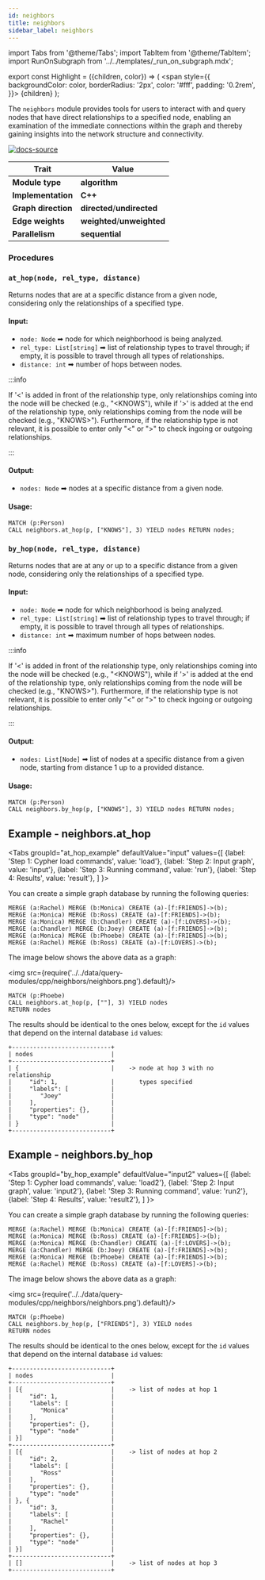 ```yaml
---
id: neighbors
title: neighbors
sidebar_label: neighbors
---
```


import Tabs from '@theme/Tabs';
import TabItem from '@theme/TabItem';
import RunOnSubgraph from '../../templates/_run_on_subgraph.mdx';

export const Highlight = ({children, color}) => (
<span
style={{
  backgroundColor: color,
  borderRadius: '2px',
  color: '#fff',
  padding: '0.2rem',
}}>
{children}
</span>
);

The `neighbors` module provides tools for users to interact with and query nodes that have direct relationships to a specified node, enabling an examination of the immediate connections within the graph and thereby gaining insights into the network structure and connectivity.


[![docs-source](https://img.shields.io/badge/source-neighbors-FB6E00?logo=github&style=for-the-badge)](https://github.com/memgraph/mage/tree/main/cpp/neighbors_module)

| Trait               | Value                                                 |
| ------------------- | ----------------------------------------------------- |
| **Module type**     | <Highlight color="#FB6E00">**algorithm**</Highlight>  |
| **Implementation**  | <Highlight color="#FB6E00">**C++**</Highlight>        |
| **Graph direction** | <Highlight color="#FB6E00">**directed**</Highlight>/<Highlight color="#FB6E00">**undirected**</Highlight> |
| **Edge weights**    | <Highlight color="#FB6E00">**weighted**</Highlight>/<Highlight color="#FB6E00">**unweighted**</Highlight> |
| **Parallelism**     | <Highlight color="#FB6E00">**sequential**</Highlight> |

### Procedures

### `at_hop(node, rel_type, distance)`

Returns nodes that are at a specific distance from a given node, considering only the relationships of a specified type.

#### Input:

- `node: Node` ➡ node for which neighborhood is being analyzed.
- `rel_type: List[string]` ➡ list of relationship types to travel through; if empty, it is possible to travel through all types of relationships.
- `distance: int` ➡ number of hops between nodes.

:::info

If '<' is added in front of the relationship type, only relationships coming into the node will be checked (e.g., "<KNOWS"), while if '>' is added at the end of the relationship type, only relationships coming from the node will be checked (e.g., "KNOWS>"). Furthermore, if the relationship type is not relevant, it is possible to enter only "<" or ">" to check ingoing or outgoing relationships.

:::

#### Output:

- `nodes: Node` ➡ nodes at a specific distance from a given node.

#### Usage:

```cypher
MATCH (p:Person)
CALL neighbors.at_hop(p, ["KNOWS"], 3) YIELD nodes RETURN nodes;
```


### `by_hop(node, rel_type, distance)`

Returns nodes that are at any or up to a specific distance from a given node, considering only the relationships of a specified type.

#### Input:

- `node: Node` ➡ node for which neighborhood is being analyzed.
- `rel_type: List[string]` ➡ list of relationship types to travel through; if empty, it is possible to travel through all types of relationships.
- `distance: int` ➡ maximum number of hops between nodes.

:::info

If '<' is added in front of the relationship type, only relationships coming into the node will be checked (e.g., "<KNOWS"), while if '>' is added at the end of the relationship type, only relationships coming from the node will be checked (e.g., "KNOWS>"). Furthermore, if the relationship type is not relevant, it is possible to enter only "<" or ">" to check ingoing or outgoing relationships.

:::

#### Output:

- `nodes: List[Node]` ➡ list of nodes at a specific distance from a given node, starting from distance 1 up to a provided distance.

#### Usage:

```cypher
MATCH (p:Person)
CALL neighbors.by_hop(p, ["KNOWS"], 3) YIELD nodes RETURN nodes;
```


## Example - neighbors.at_hop

<Tabs
  groupId="at_hop_example"
  defaultValue="input"
  values={[
    {label: 'Step 1: Cypher load commands', value: 'load'},
    {label: 'Step 2: Input graph', value: 'input'},
    {label: 'Step 3: Running command', value: 'run'},
    {label: 'Step 4: Results', value: 'result'},
  ]
}>

<TabItem value="load">

You can create a simple graph database by running the following queries:

```cypher
MERGE (a:Rachel) MERGE (b:Monica) CREATE (a)-[f:FRIENDS]->(b);
MERGE (a:Monica) MERGE (b:Ross) CREATE (a)-[f:FRIENDS]->(b);
MERGE (a:Monica) MERGE (b:Chandler) CREATE (a)-[f:LOVERS]->(b);
MERGE (a:Chandler) MERGE (b:Joey) CREATE (a)-[f:FRIENDS]->(b);
MERGE (a:Monica) MERGE (b:Phoebe) CREATE (a)-[f:FRIENDS]->(b);
MERGE (a:Rachel) MERGE (b:Ross) CREATE (a)-[f:LOVERS]->(b);
```

</TabItem>

<TabItem value="input">

The image below shows the above data as a graph:

<img src={require('../../data/query-modules/cpp/neighbors/neighbors.png').default}/>
    
</TabItem>

<TabItem value="run">

```cypher
MATCH (p:Phoebe)
CALL neighbors.at_hop(p, [""], 3) YIELD nodes
RETURN nodes
```

</TabItem>

<TabItem value="result">

The results should be identical to the ones below, except for the
`id` values that depend on the internal database `id` values:

```plaintext
+----------------------------+
| nodes                      |
+----------------------------+
| {                          |    -> node at hop 3 with no relationship
|     "id": 1,               |       types specified
|     "labels": [            |
|        "Joey"              |
|     ],                     |
|     "properties": {},      |
|     "type": "node"         |
| }                          |
+----------------------------+

```

</TabItem>

</Tabs>


## Example - neighbors.by_hop

<Tabs
  groupId="by_hop_example"
  defaultValue="input2"
  values={[
    {label: 'Step 1: Cypher load commands', value: 'load2'},
    {label: 'Step 2: Input graph', value: 'input2'},
    {label: 'Step 3: Running command', value: 'run2'},
    {label: 'Step 4: Results', value: 'result2'},
  ]
}>

<TabItem value="load2">

You can create a simple graph database by running the following queries:

```cypher
MERGE (a:Rachel) MERGE (b:Monica) CREATE (a)-[f:FRIENDS]->(b);
MERGE (a:Monica) MERGE (b:Ross) CREATE (a)-[f:FRIENDS]->(b);
MERGE (a:Monica) MERGE (b:Chandler) CREATE (a)-[f:LOVERS]->(b);
MERGE (a:Chandler) MERGE (b:Joey) CREATE (a)-[f:FRIENDS]->(b);
MERGE (a:Monica) MERGE (b:Phoebe) CREATE (a)-[f:FRIENDS]->(b);
MERGE (a:Rachel) MERGE (b:Ross) CREATE (a)-[f:LOVERS]->(b);
```

</TabItem>

<TabItem value="input2">

The image below shows the above data as a graph:

<img src={require('../../data/query-modules/cpp/neighbors/neighbors.png').default}/>
    
</TabItem>

<TabItem value="run2">

```cypher
MATCH (p:Phoebe)
CALL neighbors.by_hop(p, ["FRIENDS"], 3) YIELD nodes
RETURN nodes
```

</TabItem>

<TabItem value="result2">

The results should be identical to the ones below, except for the
`id` values that depend on the internal database `id` values:

```plaintext
+----------------------------+
| nodes                      |
+----------------------------+
| [{                         |    -> list of nodes at hop 1
|     "id": 1,               |
|     "labels": [            |
|        "Monica"            |
|     ],                     |
|     "properties": {},      |
|     "type": "node"         |
| }]                         |
+----------------------------+
| [{                         |    -> list of nodes at hop 2
|     "id": 2,               |
|     "labels": [            |
|        "Ross"              |
|     ],                     |
|     "properties": {},      |
|     "type": "node"         |
| }, {                       |
|     "id": 3,               |
|     "labels": [            |
|        "Rachel"            |
|     ],                     |
|     "properties": {},      |
|     "type": "node"         |
| }]                         |
+----------------------------+
| []                         |    -> list of nodes at hop 3
+----------------------------+
```

</TabItem>

</Tabs>


